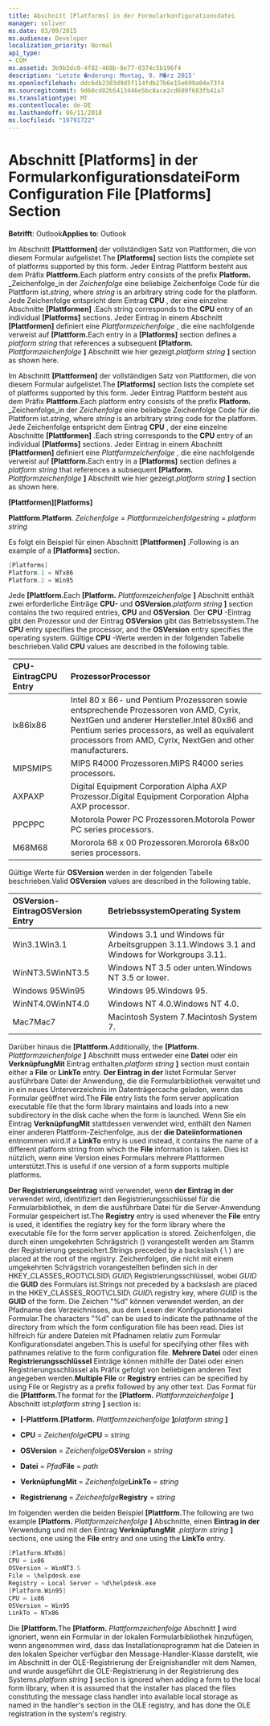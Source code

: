```yaml
---
title: Abschnitt [Platforms] in der Formularkonfigurationsdatei
manager: soliver
ms.date: 03/09/2015
ms.audience: Developer
localization_priority: Normal
api_type:
- COM
ms.assetid: 3b9b3dc0-4f82-468b-8e77-0374c5b196f4
description: 'Letzte �nderung: Montag, 9. M�rz 2015'
ms.openlocfilehash: ddc6db2303d9d5f114fdb27b6e15e699a04e73f4
ms.sourcegitcommit: 9d60cd82b5413446e5bc8ace2cd689f683fb41a7
ms.translationtype: MT
ms.contentlocale: de-DE
ms.lasthandoff: 06/11/2018
ms.locfileid: "19791722"
---
```

# <a name="form-configuration-file-platforms-section"></a><span data-ttu-id="e200d-103">Abschnitt [Platforms] in der Formularkonfigurationsdatei</span><span class="sxs-lookup"><span data-stu-id="e200d-103">Form Configuration File [Platforms] Section</span></span>

<span data-ttu-id="e200d-104">**Betrifft**: Outlook</span><span class="sxs-lookup"><span data-stu-id="e200d-104">**Applies to**: Outlook</span></span> 
  
<span data-ttu-id="e200d-105">Im Abschnitt **[Plattformen]** der vollständigen Satz von Plattformen, die von diesem Formular aufgelistet.</span><span class="sxs-lookup"><span data-stu-id="e200d-105">The **[Platforms]** section lists the complete set of platforms supported by this form.</span></span> <span data-ttu-id="e200d-106">Jeder Eintrag Plattform besteht aus dem Präfix **Plattform.**</span><span class="sxs-lookup"><span data-stu-id="e200d-106">Each platform entry consists of the prefix **Platform.**</span></span> <span data-ttu-id="e200d-107">_Zeichenfolge_in der _Zeichenfolge_ eine beliebige Zeichenfolge Code für die Plattform ist.</span><span class="sxs-lookup"><span data-stu-id="e200d-107">_string_, where  _string_ is an arbitrary string code for the platform.</span></span> <span data-ttu-id="e200d-108">Jede Zeichenfolge entspricht dem Eintrag **CPU** , der eine einzelne Abschnitte **[Plattformen]** .</span><span class="sxs-lookup"><span data-stu-id="e200d-108">Each string corresponds to the **CPU** entry of an individual **[Platforms]** sections.</span></span> <span data-ttu-id="e200d-109">Jeder Eintrag in einem Abschnitt **[Plattformen]** definiert eine _Plattformzeichenfolge_ , die eine nachfolgende verweist auf **[Plattform.**</span><span class="sxs-lookup"><span data-stu-id="e200d-109">Each entry in a **[Platforms]** section defines a  _platform string_ that references a subsequent **[Platform.**</span></span> <span data-ttu-id="e200d-110">_Plattformzeichenfolge_ **]** Abschnitt wie hier gezeigt.</span><span class="sxs-lookup"><span data-stu-id="e200d-110">_platform string_ **]** section as shown here.</span></span> 
  
<span data-ttu-id="e200d-111">Im Abschnitt **[Plattformen]** der vollständigen Satz von Plattformen, die von diesem Formular aufgelistet.</span><span class="sxs-lookup"><span data-stu-id="e200d-111">The **[Platforms]** section lists the complete set of platforms supported by this form.</span></span> <span data-ttu-id="e200d-112">Jeder Eintrag Plattform besteht aus dem Präfix **Plattform.**</span><span class="sxs-lookup"><span data-stu-id="e200d-112">Each platform entry consists of the prefix **Platform.**</span></span> <span data-ttu-id="e200d-113">_Zeichenfolge_in der _Zeichenfolge_ eine beliebige Zeichenfolge Code für die Plattform ist.</span><span class="sxs-lookup"><span data-stu-id="e200d-113">_string_, where  _string_ is an arbitrary string code for the platform.</span></span> <span data-ttu-id="e200d-114">Jede Zeichenfolge entspricht dem Eintrag **CPU** , der eine einzelne Abschnitte **[Plattformen]** .</span><span class="sxs-lookup"><span data-stu-id="e200d-114">Each string corresponds to the **CPU** entry of an individual **[Platforms]** sections.</span></span> <span data-ttu-id="e200d-115">Jeder Eintrag in einem Abschnitt **[Plattformen]** definiert eine _Plattformzeichenfolge_ , die eine nachfolgende verweist auf **[Plattform.**</span><span class="sxs-lookup"><span data-stu-id="e200d-115">Each entry in a **[Platforms]** section defines a  _platform string_ that references a subsequent **[Platform.**</span></span> <span data-ttu-id="e200d-116">_Plattformzeichenfolge_ **]** Abschnitt wie hier gezeigt.</span><span class="sxs-lookup"><span data-stu-id="e200d-116">_platform string_ **]** section as shown here.</span></span> 
  
<span data-ttu-id="e200d-117">**[Plattformen]**</span><span class="sxs-lookup"><span data-stu-id="e200d-117">**[Platforms]**</span></span>
  
<span data-ttu-id="e200d-118">**Plattform**.</span><span class="sxs-lookup"><span data-stu-id="e200d-118">**Platform**.</span></span> <span data-ttu-id="e200d-119">_Zeichenfolge_ =  _Plattformzeichenfolge_</span><span class="sxs-lookup"><span data-stu-id="e200d-119">_string_ =  _platform string_</span></span>
  
<span data-ttu-id="e200d-120">Es folgt ein Beispiel für einen Abschnitt **[Plattformen]** .</span><span class="sxs-lookup"><span data-stu-id="e200d-120">Following is an example of a **[Platforms]** section.</span></span> 
  
```cpp
[Platforms]
Platform.1 = NTx86
Platform.2 = Win95

```

<span data-ttu-id="e200d-121">Jede **[Plattform.**</span><span class="sxs-lookup"><span data-stu-id="e200d-121">Each **[Platform.**</span></span> <span data-ttu-id="e200d-122">_Plattformzeichenfolge_ **]** Abschnitt enthält zwei erforderliche Einträge **CPU-** und **OSVersion**.</span><span class="sxs-lookup"><span data-stu-id="e200d-122">_platform string_ **]** section contains the two required entries, **CPU** and **OSVersion**.</span></span> <span data-ttu-id="e200d-123">Der **CPU** -Eintrag gibt den Prozessor und der Eintrag **OSVersion** gibt das Betriebssystem.</span><span class="sxs-lookup"><span data-stu-id="e200d-123">The **CPU** entry specifies the processor, and the **OSVersion** entry specifies the operating system.</span></span> <span data-ttu-id="e200d-124">Gültige **CPU** -Werte werden in der folgenden Tabelle beschrieben.</span><span class="sxs-lookup"><span data-stu-id="e200d-124">Valid **CPU** values are described in the following table.</span></span> 
  
|<span data-ttu-id="e200d-125">**CPU-Eintrag**</span><span class="sxs-lookup"><span data-stu-id="e200d-125">**CPU Entry**</span></span>|<span data-ttu-id="e200d-126">**Prozessor**</span><span class="sxs-lookup"><span data-stu-id="e200d-126">**Processor**</span></span>|
|:-----|:-----|
|<span data-ttu-id="e200d-127">Ix86</span><span class="sxs-lookup"><span data-stu-id="e200d-127">Ix86</span></span>  <br/> |<span data-ttu-id="e200d-128">Intel 80 x 86- und Pentium Prozessoren sowie entsprechende Prozessoren von AMD, Cyrix, NextGen und anderer Hersteller.</span><span class="sxs-lookup"><span data-stu-id="e200d-128">Intel 80x86 and Pentium series processors, as well as equivalent processors from AMD, Cyrix, NextGen and other manufacturers.</span></span>  <br/> |
|<span data-ttu-id="e200d-129">MIPS</span><span class="sxs-lookup"><span data-stu-id="e200d-129">MIPS</span></span>  <br/> |<span data-ttu-id="e200d-130">MIPS R4000 Prozessoren.</span><span class="sxs-lookup"><span data-stu-id="e200d-130">MIPS R4000 series processors.</span></span>  <br/> |
|<span data-ttu-id="e200d-131">AXP</span><span class="sxs-lookup"><span data-stu-id="e200d-131">AXP</span></span>  <br/> |<span data-ttu-id="e200d-132">Digital Equipment Corporation Alpha AXP Prozessor.</span><span class="sxs-lookup"><span data-stu-id="e200d-132">Digital Equipment Corporation Alpha AXP processor.</span></span>  <br/> |
|<span data-ttu-id="e200d-133">PPC</span><span class="sxs-lookup"><span data-stu-id="e200d-133">PPC</span></span>  <br/> |<span data-ttu-id="e200d-134">Motorola Power PC Prozessoren.</span><span class="sxs-lookup"><span data-stu-id="e200d-134">Motorola Power PC series processors.</span></span>  <br/> |
|<span data-ttu-id="e200d-135">M68</span><span class="sxs-lookup"><span data-stu-id="e200d-135">M68</span></span>  <br/> |<span data-ttu-id="e200d-136">Mororola 68 x 00 Prozessoren.</span><span class="sxs-lookup"><span data-stu-id="e200d-136">Mororola 68x00 series processors.</span></span>  <br/> |
   
<span data-ttu-id="e200d-137">Gültige Werte für **OSVersion** werden in der folgenden Tabelle beschrieben.</span><span class="sxs-lookup"><span data-stu-id="e200d-137">Valid **OSVersion** values are described in the following table.</span></span> 
  
|<span data-ttu-id="e200d-138">**OSVersion-Eintrag**</span><span class="sxs-lookup"><span data-stu-id="e200d-138">**OSVersion Entry**</span></span>|<span data-ttu-id="e200d-139">**Betriebssystem**</span><span class="sxs-lookup"><span data-stu-id="e200d-139">**Operating System**</span></span>|
|:-----|:-----|
|<span data-ttu-id="e200d-140">Win3.1</span><span class="sxs-lookup"><span data-stu-id="e200d-140">Win3.1</span></span>  <br/> |<span data-ttu-id="e200d-141">Windows 3.1 und Windows für Arbeitsgruppen 3.11.</span><span class="sxs-lookup"><span data-stu-id="e200d-141">Windows 3.1 and Windows for Workgroups 3.11.</span></span>  <br/> |
|<span data-ttu-id="e200d-142">WinNT3.5</span><span class="sxs-lookup"><span data-stu-id="e200d-142">WinNT3.5</span></span>  <br/> |<span data-ttu-id="e200d-143">Windows NT 3.5 oder unten.</span><span class="sxs-lookup"><span data-stu-id="e200d-143">Windows NT 3.5 or lower.</span></span>  <br/> |
|<span data-ttu-id="e200d-144">Windows 95</span><span class="sxs-lookup"><span data-stu-id="e200d-144">Win95</span></span>  <br/> |<span data-ttu-id="e200d-145">Windows 95.</span><span class="sxs-lookup"><span data-stu-id="e200d-145">Windows 95.</span></span>  <br/> |
|<span data-ttu-id="e200d-146">WinNT4.0</span><span class="sxs-lookup"><span data-stu-id="e200d-146">WinNT4.0</span></span>  <br/> |<span data-ttu-id="e200d-147">Windows NT 4.0.</span><span class="sxs-lookup"><span data-stu-id="e200d-147">Windows NT 4.0.</span></span>  <br/> |
|<span data-ttu-id="e200d-148">Mac7</span><span class="sxs-lookup"><span data-stu-id="e200d-148">Mac7</span></span>  <br/> |<span data-ttu-id="e200d-149">Macintosh System 7.</span><span class="sxs-lookup"><span data-stu-id="e200d-149">Macintosh System 7.</span></span>  <br/> |
   
<span data-ttu-id="e200d-150">Darüber hinaus die **[Plattform.**</span><span class="sxs-lookup"><span data-stu-id="e200d-150">Additionally, the **[Platform.**</span></span> <span data-ttu-id="e200d-151">_Plattformzeichenfolge_ **]** Abschnitt muss entweder eine **Datei** oder ein **VerknüpfungMit** Eintrag enthalten.</span><span class="sxs-lookup"><span data-stu-id="e200d-151">_platform string_ **]** section must contain either a **File** or **LinkTo** entry.</span></span> <span data-ttu-id="e200d-152">**Der Eintrag in der** listet Formular Server ausführbare Datei der Anwendung, die die Formularbibliothek verwaltet und in ein neues Unterverzeichnis im Datenträgercache geladen, wenn das Formular geöffnet wird.</span><span class="sxs-lookup"><span data-stu-id="e200d-152">The **File** entry lists the form server application executable file that the form library maintains and loads into a new subdirectory in the disk cache when the form is launched.</span></span> <span data-ttu-id="e200d-153">Wenn Sie ein Eintrag **VerknüpfungMit** stattdessen verwendet wird, enthält den Namen einer anderen Plattform-Zeichenfolge, aus der **die Dateiinformationen** entnommen wird.</span><span class="sxs-lookup"><span data-stu-id="e200d-153">If a **LinkTo** entry is used instead, it contains the name of a different platform string from which the **File** information is taken.</span></span> <span data-ttu-id="e200d-154">Dies ist nützlich, wenn eine Version eines Formulars mehrere Plattformen unterstützt.</span><span class="sxs-lookup"><span data-stu-id="e200d-154">This is useful if one version of a form supports multiple platforms.</span></span> 
  
<span data-ttu-id="e200d-155">**Der Registrierungseintrag** wird verwendet, wenn **der Eintrag in der** verwendet wird, identifiziert den Registrierungsschlüssel für die Formularbibliothek, in dem die ausführbare Datei für die Server-Anwendung Formular gespeichert ist.</span><span class="sxs-lookup"><span data-stu-id="e200d-155">The **Registry** entry is used whenever the **File** entry is used, it identifies the registry key for the form library where the executable file for the form server application is stored.</span></span> <span data-ttu-id="e200d-156">Zeichenfolgen, die durch einen umgekehrten Schrägstrich (\) vorangestellt werden am Stamm der Registrierung gespeichert.</span><span class="sxs-lookup"><span data-stu-id="e200d-156">Strings preceded by a backslash ( \ ) are placed at the root of the registry.</span></span> <span data-ttu-id="e200d-157">Zeichenfolgen, die nicht mit einem umgekehrten Schrägstrich vorangestellten befinden sich in der HKEY_CLASSES_ROOT\CLSID\ _GUID_\ Registrierungsschlüssel, wobei _GUID_ die **GUID** des Formulars ist.</span><span class="sxs-lookup"><span data-stu-id="e200d-157">Strings not preceded by a backslash are placed in the HKEY_CLASSES_ROOT\CLSID\  _GUID_\ registry key, where  _GUID_ is the **GUID** of the form.</span></span> <span data-ttu-id="e200d-158">Die Zeichen "%d" können verwendet werden, an der Pfadname des Verzeichnisses, aus dem Lesen der Konfigurationsdatei Formular.</span><span class="sxs-lookup"><span data-stu-id="e200d-158">The characters "%d" can be used to indicate the pathname of the directory from which the form configuration file has been read.</span></span> <span data-ttu-id="e200d-159">Dies ist hilfreich für andere Dateien mit Pfadnamen relativ zum Formular Konfigurationsdatei angeben.</span><span class="sxs-lookup"><span data-stu-id="e200d-159">This is useful for specifying other files with pathnames relative to the form configuration file.</span></span> <span data-ttu-id="e200d-160">**Mehrere Datei** oder einen **Registrierungsschlüssel** Einträge können mithilfe der Datei oder einen Registrierungsschlüssel als Präfix gefolgt von beliebigen anderen Text angegeben werden.</span><span class="sxs-lookup"><span data-stu-id="e200d-160">**Multiple File** or **Registry** entries can be specified by using File or Registry as a prefix followed by any other text.</span></span> <span data-ttu-id="e200d-161">Das Format für die **[Plattform.**</span><span class="sxs-lookup"><span data-stu-id="e200d-161">The format for the **[Platform.**</span></span> <span data-ttu-id="e200d-162">_Plattformzeichenfolge_ **]** Abschnitt ist:</span><span class="sxs-lookup"><span data-stu-id="e200d-162">_platform string_ **]** section is:</span></span> 
  
- <span data-ttu-id="e200d-163">**[-Plattform.**</span><span class="sxs-lookup"><span data-stu-id="e200d-163">**[Platform.**</span></span> <span data-ttu-id="e200d-164">_Plattformzeichenfolge_ **]**</span><span class="sxs-lookup"><span data-stu-id="e200d-164">_platform string_ **]**</span></span>
    
- <span data-ttu-id="e200d-165">**CPU** =  _Zeichenfolge_</span><span class="sxs-lookup"><span data-stu-id="e200d-165">**CPU** =  _string_</span></span>
    
- <span data-ttu-id="e200d-166">**OSVersion** =  _Zeichenfolge_</span><span class="sxs-lookup"><span data-stu-id="e200d-166">**OSVersion** =  _string_</span></span>
    
- <span data-ttu-id="e200d-167">**Datei** =  _Pfad_</span><span class="sxs-lookup"><span data-stu-id="e200d-167">**File** =  _path_</span></span>
    
- <span data-ttu-id="e200d-168">**VerknüpfungMit** =  _Zeichenfolge_</span><span class="sxs-lookup"><span data-stu-id="e200d-168">**LinkTo** =  _string_</span></span>
    
- <span data-ttu-id="e200d-169">**Registrierung** =  _Zeichenfolge_</span><span class="sxs-lookup"><span data-stu-id="e200d-169">**Registry** =  _string_</span></span>
  
<span data-ttu-id="e200d-170">Im folgenden werden die beiden Beispiel **[Plattform.**</span><span class="sxs-lookup"><span data-stu-id="e200d-170">The following are two example **[Platform.**</span></span> <span data-ttu-id="e200d-171">_Plattformzeichenfolge_ **]** Abschnitte, einen **Eintrag in der** Verwendung und mit den Eintrag **VerknüpfungMit** .</span><span class="sxs-lookup"><span data-stu-id="e200d-171">_platform string_ **]** sections, one using the **File** entry and one using the **LinkTo** entry.</span></span> 
  
```cpp
[Platform.NTx86]
CPU = ix86
OSVersion = WinNT3.5
File = \helpdesk.exe
Registry = Local Server = %d\helpdesk.exe
[Platform.Win95]
CPU = ix86
OSVersion = Win95
LinkTo = NTx86

```

<span data-ttu-id="e200d-172">Die **[Plattform.**</span><span class="sxs-lookup"><span data-stu-id="e200d-172">The **[Platform.**</span></span> <span data-ttu-id="e200d-173">_Plattformzeichenfolge_ Abschnitt **]** wird ignoriert, wenn ein Formular in der lokalen Formularbibliothek hinzufügen, wenn angenommen wird, dass das Installationsprogramm hat die Dateien in den lokalen Speicher verfügbar den Message-Handler-Klasse darstellt, wie im Abschnitt in der OLE-Registrierung der Ereignishandler mit dem Namen, und wurde ausgeführt die OLE-Registrierung in der Registrierung des Systems.</span><span class="sxs-lookup"><span data-stu-id="e200d-173">_platform string_ **]** section is ignored when adding a form to the local form library, when it is assumed that the installer has placed the files constituting the message class handler into available local storage as named in the handler's section in the OLE registry, and has done the OLE registration in the system's registry.</span></span> 
  

